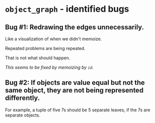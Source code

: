 # `object_graph` - identified bugs

## Bug #1: Redrawing the edges unnecessarily.

Like a visualization of when we didn't memoize.

Repeated problems are being repeated.

That is not what should happen.

*This seems to be fixed by memoizing by `id`.*


## Bug #2: If objects are value equal but not the same object, they are not being represented differently.

For example, a tuple of five 7s should be 5 separate leaves, if the 7s are separate objects.
